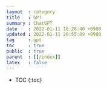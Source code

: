 ```yaml
---
layout  : category
title   : GPT
summary : ChatGPT
date    : 2022-01-11 18:28:40 +0900
updated : 2022-01-11 20:55:09 +0900
tag     : gpt
toc     : true
public  : true
parent  : [[/index]]
latex   : false
---
```

* TOC
  {:toc}